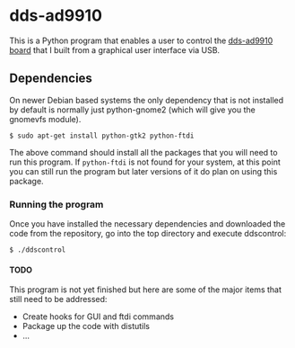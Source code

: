 
# dds-ad9910

This is a Python program that enables a user to control the [dds-ad9910 board](http://www.gempillar.com/dds-ad9910.html) that I built from a graphical user interface via USB. 


## Dependencies

On newer Debian based systems the only dependency that is not installed by default is normally just python-gnome2 (which will give you the gnomevfs module).

`$ sudo apt-get install python-gtk2 python-ftdi`

The above command should install all the packages that you will need to run this program.  If `python-ftdi` is not found for your system, at this point you can still run the program but later versions of it do plan on using this package.


### Running the program

Once you have installed the necessary dependencies and downloaded the code from the repository, go into the top directory and execute ddscontrol:

`$ ./ddscontrol`


#### TODO

This program is not yet finished but here are some of the major items that still need to be addressed:

+ Create hooks for GUI and ftdi commands
+ Package up the code with distutils
+ ...



